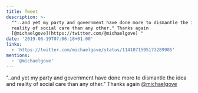 ```yaml
---
title: Tweet
description: >-
  ""..and yet my party and government have done more to dismantle the idea and
  reality of social care than any other." Thanks again
  [@michaelgove](https://twitter.com/@michaelgove) "
date: '2019-06-19T07:06:18+01:00'
links:
  - 'https://twitter.com/michaelgove/status/1141071595173289985'
mentions:
  - '@michaelgove'
---
```

"..and yet my party and government have done more to dismantle the idea and reality of social care than any other." Thanks again [@michaelgove](https://twitter.com/@michaelgove) 
